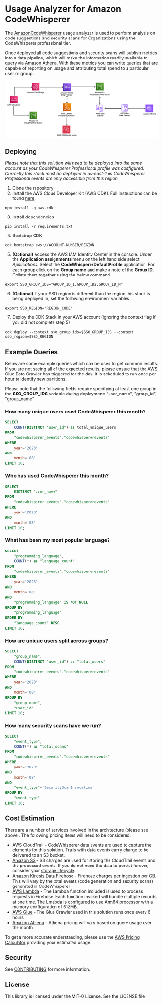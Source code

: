 # Usage Analyzer for Amazon CodeWhisperer

The [AmazonCodeWhisperer](https://aws.amazon.com/codewhisperer/) usage analyzer is used to perform analysis on code suggestions and security scans for Organizations using the CodeWhisperer professional tier.

Once deployed all code suggestions and security scans will publish metrics into a data pipeline, which will make the information readily available to query via [Amazon Athena](https://aws.amazon.com/athena/). With these metrics you can write queries that are capable of reporting on usage and attributing total spend to a particular user or group.

![Architecture Diagram, demonstrating the flow of events](./architecture.png)

## Deploying

*Please note that this solution will need to be deployed into the same account as your CodeWhisperer Professional profile was configured. Currently this stack must be deployed in us-east-1 as CodeWhisperer Professional events are only accessible from this region*

1. Clone the repository
2. Install the AWS Cloud Developer Kit (AWS CDK). Full instructions can be found [here](https://docs.aws.amazon.com/cdk/v2/guide/getting_started.html#getting_started_install).
```
npm install -g aws-cdk
```
3. Install dependencies
```
pip install -r requirements.txt
```
4. Bootstrap CDK
```
cdk bootstrap aws://ACCOUNT-NUMBER/REGION
```
5. **(Optional)** Access the [AWS IAM Identity Center](https://aws.amazon.com/iam/identity-center/) in the console. Under the **Application assignments** menu on the left hand side select *Applications*. Select the **CodeWhispererDefaultProfile** application. For each group click on the **Group name** and make a note of the **Group ID**. Collate them together using the below command.
```
export SSO_GROUP_IDS="GROUP_ID_1,GROUP_ID2,GROUP_ID_N"
```
6. **(Optional)** If your SSO region is different than the region this stack is being deployed in, set the following environment variables
```
export SSO_REGION="REGION_CODE"
```
7. Deploy the CDK Stack in your AWS account (ignoring the context flag if you did not complete step 5)
```
cdk deploy --context sso_group_ids=$SSO_GROUP_IDS --context sso_region=$SSO_REGION
```

## Example Queries

Below are some example queries which can be used to get common results. If you are not seeing all of the expected results, please ensure that the AWS Glue Data Crawler has triggered for the day. It is scheduled to run once per hour to identify new partitions.

Please note that the following fields require specifying at least one group in the **SSO_GROUP_IDS** variable during deployment: "user_name", "group_id", "group_name"

### How many unique users used CodeWhisperer this month?

```sql
SELECT
    COUNT(DISTINCT "user_id") as total_unique_users
FROM
    "codewhisperer_events"."codewhispererevents"
WHERE
    year='2023'
AND
    month='08'
LIMIT 10;
```

### Who has used CodeWhisperer this month?

```sql
SELECT
    DISTINCT "user_name"
FROM
    "codewhisperer_events"."codewhispererevents"
WHERE
    year='2023'
AND
    month='08'
LIMIT 10;
```

### What has been my most popular language?

```sql
SELECT
    "programming_language",
    COUNT(*) as "language_count"
FROM
    "codewhisperer_events"."codewhispererevents"
WHERE
    year='2023'
AND
    month='08'
AND
    "programming_language" IS NOT NULL
GROUP BY
    "programming_language"
ORDER BY
    "language_count" DESC
LIMIT 10;
```

### How are unique users split across groups?

```sql
SELECT
    "group_name",
    COUNT(DISTINCT "user_id") as "total_users"
FROM
    "codewhisperer_events"."codewhispererevents"
WHERE
    year='2023'
AND
    month='08'
GROUP BY
    "group_name",
    "user_id"
LIMIT 10;
```

### How many security scans have we run?

```sql
SELECT
    "event_type",
    COUNT(*) as "total_scans"
FROM
    "codewhisperer_events"."codewhispererevents"
WHERE
    year='2023'
AND
    month='08'
AND
    "event_type"='SecurityScanInvocation'
GROUP BY
    "event_type"
LIMIT 10;
```

## Cost Estimation

There are a number of services involved in the architecture (please see above). The following pricing items will need to be considered.

* [AWS CloudTrail](https://aws.amazon.com/cloudtrail/pricing/) - CodeWhisperer data events are used to capture the elements for this solution. Trails with data events carry charge to be delivered to an S3 bucket.
* [Amazon S3](https://aws.amazon.com/s3/pricing/) - S3 charges are used for storing the CloudTrail events and the processed events. If you do not need the data to persist forever, consider your [storage lifecycle](https://docs.aws.amazon.com/AmazonS3/latest/userguide/object-lifecycle-mgmt.html).
* [Amazon Kinesis Data Firehose](https://aws.amazon.com/kinesis/data-firehose/pricing/) - Firehose charges per ingestion per GB. This will vary by the total events (code generation and security scans) generated in CodeWhisperer
* [AWS Lambda](https://aws.amazon.com/lambda/pricing/) - The Lambda function included is used to process requests in Firehose. Each function invoked will bundle multiple records at one time. The Lmabda is configured to use Arm64 processor with a memory configuration of 512MB.
* [AWS Glue](https://aws.amazon.com/glue/pricing/) - The Glue Crawler used in this solution runs once every 6 hours
* [Amazon Athena](https://aws.amazon.com/athena/pricing/) - Athena pricing will vary based on query usage over the month

To get a more accurate understanding, please use the [AWS Pricing Calculator](https://calculator.aws/#/addService) providing your estimated usage.

## Security

See [CONTRIBUTING](CONTRIBUTING.md#security-issue-notifications) for more information.

## License

This library is licensed under the MIT-0 License. See the LICENSE file.

